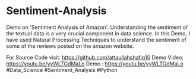 # Sentiment-Analysis


Demo on 'Sentiment Analysis of Amazon'. Understanding the sentiment of the textual data is a very crucial component in data science. In this Demo, I have used Natural Processing Techniques to understand the sentiment of some of the reviews posted on the amazon website.


For Source Code visit: https://github.com/attaullahshafiq10
Demo Video: https://youtu.be/yyWLTGdMaLo
Demo : https://youtu.be/yyWLTGdMaLo
#Data_Science #Sentiment_Analysis #Python
